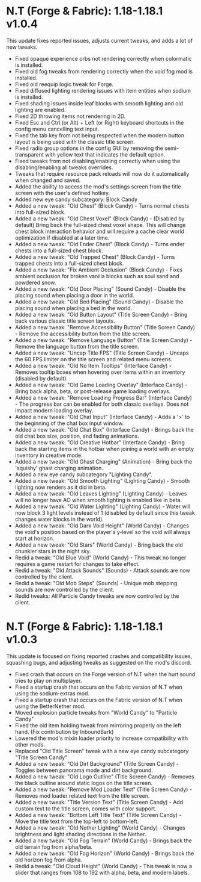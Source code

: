 # N.T (Forge & Fabric): 1.18-1.18.1 v1.0.4
This update fixes reported issues, adjusts current tweaks, and adds a lot of new tweaks.
- Fixed opaque experience orbs not rendering correctly when colormatic is installed.
- Fixed old fog tweaks from rendering correctly when the void fog mod is installed.
- Fixed old reequip logic tweak for Forge.
- Fixed diffused lighting rendering issues with item entities when sodium is installed.
- Fixed shading issues inside leaf blocks with smooth lighting and old lighting are enabled.
- Fixed 2D throwing items not rendering in 2D.
- Fixed Esc and Ctrl (or Alt) + Left (or Right) keyboard shortcuts in the config menu cancelling text input.
- Fixed the tab key from not being respected when the modern button layout is being used with the classic title screen.
- Fixed radio group options in the config GUI by removing the semi-transparent with yellow text that indicates the default option.
- Fixed tweaks from not disabling/enabling correctly when using the disabling/enabling all tweaks overrides.
- Tweaks that require resource pack reloads will now do it automatically when changed and saved.
- Added the ability to access the mod's settings screen from the title screen with the user's defined hotkey.
- Added new eye candy subcategory: Block Candy
- Added a new tweak: "Old Chest" (Block Candy) - Turns normal chests into full-sized block.
- Added a new tweak: "Old Chest Voxel" (Block Candy) - (Disabled by default) Bring back the full-sized chest voxel shape. This will change chest block interaction behavior and will require a cache clear world optimization if disabled at a later time.
- Added a new tweak: "Old Ender Chest" (Block Candy) - Turns ender chests into a full-sized chest block.
- Added a new tweak: "Old Trapped Chest" (Block Candy) - Turns trapped chests into a full-sized chest block.
- Added a new tweak: "Fix Ambient Occlusion" (Block Candy) - Fixes ambient occlusion for broken vanilla blocks such as soul sand and powdered snow.
- Added a new tweak: "Old Door Placing" (Sound Candy) - Disable the placing sound when placing a door in the world.
- Added a new tweak: "Old Bed Placing" (Sound Candy) - Disable the placing sound when placing a bed in the world.
- Added a new tweak: "Old Button Layout" (Title Screen Candy) - Bring back various classic title screen layouts.
- Added a new tweak: "Remove Accessibility Button" (Title Screen Candy) - Remove the accessibility button from the title screen.
- Added a new tweak: "Remove Language Button" (Title Screen Candy) - Remove the language button from the title screen.
- Added a new tweak: "Uncap Title FPS" (Title Screen Candy) - Uncaps the 60 FPS limiter on the title screen and related menu screens.
- Added a new tweak: "Old No Item Tooltips" (Interface Candy) - Removes tooltip boxes when hovering over items within an inventory (disabled by default).
- Added a new tweak: "Old Game Loading Overlay" (Interface Candy) - Bring back alpha, beta, or post-release game loading overlays.
- Added a new tweak: "Remove Loading Progress Bar" (Interface Candy) - The progress bar can be enabled for both classic overlays. Does not impact modern loading overlay.
- Added a new tweak: "Old Chat Input" (Interface Candy) - Adds a '>' to the beginning of the chat box input window.
- Added a new tweak: "Old Chat Box" (Interface Candy) - Brings back the old chat box size, position, and fading animations.
- Added a new tweak: "Old Creative Hotbar" (Interface Candy) - Bring back the starting items in the hotbar when joining a world with an empty inventory in creative mode.
- Added a new tweak: "Old Ghast Charging" (Animation) - Bring back the 'squishy' ghast charging animation.
- Added a new eye candy subcategory "Lighting Candy".
- Added a new tweak: "Old Smooth Lighting" (Lighting Candy) - Smooth lighting now renders as it did in beta.
- Added a new tweak: "Old Leaves Lighting" (Lighting Candy) - Leaves will no longer have AO when smooth lighting is enabled like in beta.
- Added a new tweak: "Old Water Lighting" (Lighting Candy) - Water will now block 3 light levels instead of 1 (disabled by default since this tweak changes water blocks in the world).
- Added a new tweak: "Old Dark Void Height" (World Candy) - Changes the void's position based on the player's y-level so the void will always start at horizon.
- Added a new tweak: "Old Stars" (World Candy) - Bring back the old chunkier stars in the night sky.
- Redid a tweak: "Old Blue Void" (World Candy) - This tweak no longer requires a game restart for changes to take effect.
- Redid a tweak: "Old Attack Sounds" (Sounds) - Attack sounds are now controlled by the client.
- Redid a tweak: "Old Mob Steps" (Sounds) - Unique mob stepping sounds are now controlled by the client.
- Redid tweaks: All Particle Candy tweaks are now controlled by the client.

# N.T (Forge & Fabric): 1.18-1.18.1 v1.0.3
This update is focused on fixing reported crashes and compatibility issues, squashing bugs, and adjusting tweaks as suggested on the mod's discord.
- Fixed crash that occurs on the Forge version of N.T when the hurt sound tries to play on multiplayer.
- Fixed a startup crash that occurs on the Fabric version of N.T when using the sodium-extras mod.
- Fixed a startup crash that occurs on the Fabric version of N.T when using the BetterNether mod.
- Moved explosion particle tweaks from "World Candy" to "Particle Candy"
- Fixed the old item holding tweak from mirroring properly on the left hand. (Fix contribution by InboundBark)
- Lowered the mod's mixin loader priority to increase compatibility with other mods.
- Replaced "Old Title Screen" tweak with a new eye candy subcategory "Title Screen Candy"
- Added a new tweak: "Old Dirt Background" (Title Screen Candy) - Toggles between panorama mode and dirt background.
- Added a new tweak: "Old Logo Outline" (Title Screen Candy) - Removes the black outline around static logos on the title screen.
- Added a new tweak: "Remove Mod Loader Text" (Title Screen Candy) - Removes mod loader related text from the title screen.
- Added a new tweak: "Title Version Text" (Title Screen Candy) - Add custom text to the title screen, comes with color support.
- Added a new tweak: "Bottom Left Title Text" (Title Screen Candy) - Move the title text from the top-left to bottom-left.
- Added a new tweak: "Old Nether Lighting" (World Candy) - Changes brightness and light shading directions in the Nether.
- Added a new tweak: "Old Fog Terrain" (World Candy) - Brings back the old terrain fog from alpha/beta.
- Added a new tweak: "Old Fog Horizon" (World Candy) - Brings back the old horizon fog from alpha.
- Redid a tweak: "Old Cloud Height" (World Candy) - This tweak is now a slider that ranges from 108 to 192 with alpha, beta, and modern labels.